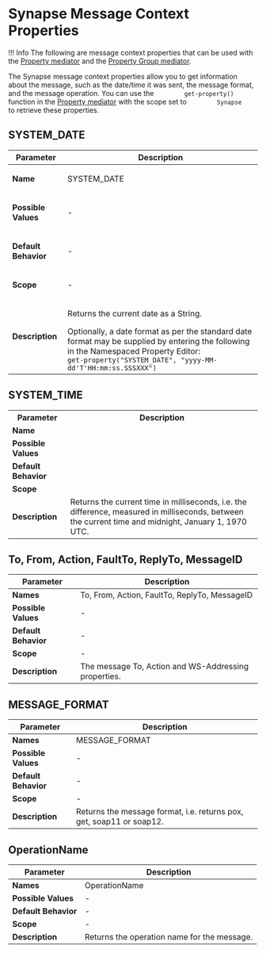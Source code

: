 # Synapse Message Context Properties

!!! Info
	The following are message context properties that can be used with the [Property mediator]({{base_path}}/reference/mediators/property-mediator) and the [Property Group mediator]({{base_path}}/reference/mediators/property-group-mediator).

The Synapse message context properties allow you to get information
about the message, such as the date/time it was sent, the message
format, and the message operation. You can use the
`         get-property()        ` function in the [Property mediator]({{base_path}}/reference/mediators/property-mediator) with the scope set to
`         Synapse        ` to retrieve these properties.

## SYSTEM_DATE

<table>
	<tr>
		<th>Parameter</th>
		<th>Description</th>
	</tr>
<tbody>
<tr class="odd">
<td><p><strong>Name</strong></p></td>
<td><p>SYSTEM_DATE</p></td>
</tr>
<tr class="even">
<td><p><strong>Possible Values</strong></p></td>
<td><p>-</p></td>
</tr>
<tr class="odd">
<td><p><strong>Default Behavior</strong></p></td>
<td><p>-</p></td>
</tr>
<tr class="even">
<td><p><strong>Scope</strong></p></td>
<td><p>-</p></td>
</tr>
<tr class="odd">
<td><p><strong>Description</strong></p></td>
<td><p>Returns the current date as a String.</p>
Optionally, a date format as per the standard date format may be supplied by entering the following in the Namespaced Property Editor: <code>                  get-property("SYSTEM_DATE", "yyyy-MM-dd'T'HH:mm:ss.SSSXXX")</code>
</td>
</tr>
</tbody>
</table>

## SYSTEM_TIME

<table>
	<tr>
		<th>Parameter</th>
		<th>Description</th>
	</tr>
	<tr>
		<td><b>Name</b></td>
		<td></td>
	</tr>
	<tr>
		<td><b>Possible Values</b></td>
		<td></td>
	</tr>
	<tr>
		<td><b>Default Behavior</b></td>
		<td></td>
	</tr>
	<tr>
		<td><b>Scope</b></td>
		<td></td>
	</tr>
	<tr>
		<td><b>Description</b></td>
		<td>
			Returns the current time in milliseconds, i.e. the difference, measured in milliseconds, between the current time and midnight, January 1, 1970 UTC.
		</td>
	</tr>
</table>


## To, From, Action, FaultTo, ReplyTo, MessageID

|     Parameter       |           Description              |
|----------------------|------------------------------------------------------|
| **Names**            | To, From, Action, FaultTo, ReplyTo, MessageID        |
| **Possible Values**  | \-                                                   |
| **Default Behavior** | \-                                                   |
| **Scope**            | \-                                                   |
| **Description**      | The message To, Action and WS-Addressing properties. |


## MESSAGE_FORMAT


|     Parameter       |           Description              |
|----------------------|----------------------------------------------------------------------|
| **Names**            | MESSAGE\_FORMAT                                                      |
| **Possible Values**  | \-                                                                   |
| **Default Behavior** | \-                                                                   |
| **Scope**            | \-                                                                   |
| **Description**      | Returns the message format, i.e. returns pox, get, soap11 or soap12. |


## OperationName

|     Parameter       |           Description              |
|----------------------|---------------------------------------------|
| **Names**            | OperationName                               |
| **Possible Values**  | \-                                          |
| **Default Behavior** | \-                                          |
| **Scope**            | \-                                          |
| **Description**      | Returns the operation name for the message. |
